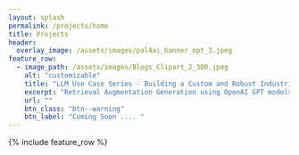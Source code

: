 ```yaml
---
layout: splash
permalink: /projects/home
title: Projects
header:
  overlay_image: /assets/images/pal4ai_banner_opt_3.jpeg
feature_row:
  - image_path: /assets/images/Blogs_Clipart_2_300.jpeg
    alt: "customizable"
    title: "LLM Use Case Series - Building a Custom and Robust Industrial standard QA Service (ChatBot)"
    excerpt: "Retrieval Augmentation Generation using OpenAI GPT models"
    url: ""
    btn_class: "btn--warning"
    btn_label: "Coming Soon .... " 
---
```


{% include feature_row %}
